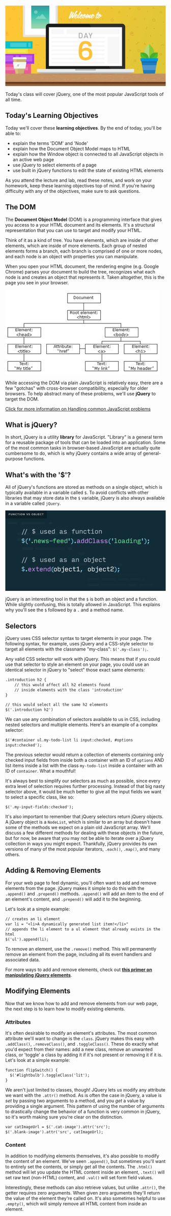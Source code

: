 ![banner image](./images/day-6-img-1.png)

Today's class will cover jQuery, one of the most popular JavaScript tools of all time.

## Today's Learning Objectives

Today we'll cover these **learning objectives**. By the end of today, you'll be able to:

* explain the terms 'DOM' and 'Node'
* explain how the Document Object Model maps to HTML
* explain how the Window object is connected to all JavaScript objects in an active web page
* use jQuery to select elements of a page
* use built in jQuery functions to edit the state of existing HTML elements

As you attend the lecture and lab, read these notes, and work on your homework, keep these learning objectives top of mind. If you're having difficulty with any of the objectives, make sure to ask questions.

## The DOM

The **Document Object Model** (DOM) is a programming interface that gives you access to a your HTML document and its elements. It's a structural representation that you can use to target and modify your HTML.

Think of it as a kind of tree. You have elements, which are inside of other elements, which are inside of more elements. Each group of nested elements forms a branch, each branch is comprised of one or more nodes, and each node is an object with properties you can manipulate.

When you open your HTML document, the rendering engine (e.g. Google Chrome) parses your document to build the tree, recognizes what each node is and creates an object that represents it. Taken altogether, this is the page you see in your browser.

![banner image](./images/day-6-img-2.png)

While accessing the DOM via plain JavaScript is relatively easy, there are a few "gotchas" with cross-browser compatibility, especially for older browsers. To help abstract many of these problems, we'll use **jQuery** to target the DOM.

[Click for more information on Handling common JavaScript problems ](https://developer.mozilla.org/en-US/docs/Learn/Tools_and_testing/Cross_browser_testing/JavaScript)

## What is jQuery?

In short, jQuery is a utility **library** for JavaScript. "Library" is a general term for a reusable package of tools that can be loaded into an application. Some of the most common tasks in browser-based JavaScript are actually quite cumbersome to do, which is why jQuery contains a wide array of general-purpose functions.

## What's with the '$'?

All of jQuery's functions are stored as methods on a single object, which is typically available in a variable called `$`. To avoid conflicts with other libraries that may store data in the `$` variable, jQuery is also always available in a variable called `jQuery`.

![function vs object](./images/day-6-img-3.png)

jQuery is an interesting tool in that the `$` is both an object and a function. While slightly confusing, this is totally allowed in JavaScript. This explains why you'll see the `$` followed by a `.` and a method name.

## Selectors

jQuery uses CSS selector syntax to target elements in your page. The following syntax, for example, uses jQuery and a CSS-style selector to target all elements with the classname "my-class": `$('.my-class');`.

Any valid CSS selector will work with jQuery. This means that if you could use that selector to style an element on your page, you could use an identical selector in jQuery to "select" those exact same elements:
```
.introduction h2 {  
    // this would affect all h2 elements found
    // inside elements with the class 'introduction'
}
```
```
// this would select all the same h2 elements
$('.introduction h2')
```
We can use any combination of selectors available to us in CSS, including nested selectors and multiple elements. Here's an example of a complex selector:
```
$('#container ul.my-todo-list li input:checked, #options input:checked');
```
The previous selector would return a collection of elements containing only checked input fields from inside both a container with an ID of `options` AND list items inside a list with the class `my-todo-list` inside a container with an ID of `container`. What a mouthful!

It's always best to simplify our selectors as much as possible, since every extra level of selection requires further processing. Instead of that big nasty selector above, it would be much better to give all the input fields we want to select a specific class, like so:
```
$('.my-input-fields:checked');
```
It's also important to remember that jQuery selectors return jQuery objects. A jQuery object is a `NodeList`, which is similar to an array but doesn't have some of the methods we expect on a plain old JavaScript array. We'll discuss a few different methods for dealing with these objects in the future, but for now, be aware that you may not be able to iterate over a jQuery collection in ways you might expect. Thankfully, jQuery provides its own versions of many of the most popular iterators, `.each()`, `.map()`, and many others.

## Adding & Removing Elements

For your web page to feel dynamic, you'll often want to add and remove elements from the page. jQuery makes it simple to do this with the `.append()` and `.prepend()` methods. `.append()` will add an item to the end of an element's content, and `.prepend()` will add it to the beginning.

Let's look at a simple example:
```
// creates an li element
var li = "<li>A dynamically generated list item!</li>"
// appends the li element to a ul element that already exists in the html
$('ul').append(li);
```
To remove an element, use the `.remove()` method. This will permanently remove an element from the page, including all its event handlers and associated data.

For more ways to add and remove elements, check out **[this primer on manipulating jQuery elements](https://learn.jquery.com/using-jquery-core/manipulating-elements/)**.

## Modifying Elements

Now that we know how to add and remove elements from our web page, the next step is to learn how to modify existing elements.

### Attributes

It's often desirable to modify an element's attributes. The most common attribute we'll want to change is the `class`. jQuery makes this easy with `.addClass()`, `.removeClass()`, and `.toggleClass()`. These do exactly what you'd expect from their names: add a new class, remove an unwanted class, or 'toggle' a class by adding it if it's not present or removing it if it is. Let's look at a simple example:
```
function flipSwitch() {
  $('#lightbulb').toggleClass('lit');
}
```
We aren't just limited to classes, though! JQuery lets us modify any attribute we want with the `.attr()` method. As is often the case in jQuery, a value is *set* by passing two arguments to a method, and you *get* a value by providing a single argument. This pattern of using the number of arguments to drastically change the behavior of a function is very common in jQuery, so it's worth making sure you're clear on the distinction.
```
var catImageUrl = $('.cat-image').attr('src');
$('.blank-image').attr('src', catImageUrl);
```
### Content

In addition to modifying elements themselves, it's also possible to modify the content of an element. We've seen `.append()`, but sometimes you'll want to entirely set the contents, or simply get all the contents. The `.html()` method will let you update the HTML content inside an element, `.text()` will set raw text (non-HTML) content, and `.val()` will set form field values.

Interestingly, these methods can also retrieve values, but unlike `.attr()`, the getter requires zero arguments. When given zero arguments they'll return the value of the element they're called on. It's also sometimes helpful to use `.empty()`, which will simply remove all HTML content from inside an element.
